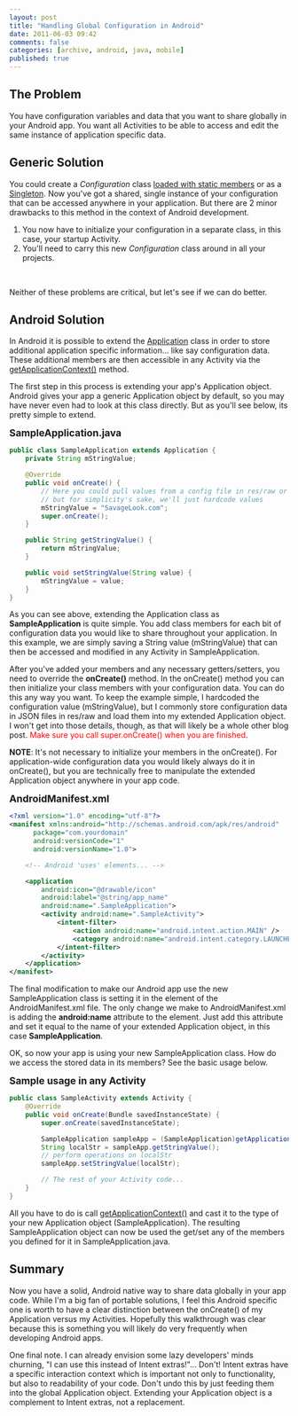 ```yaml
---
layout: post
title: "Handling Global Configuration in Android"
date: 2011-06-03 09:42
comments: false
categories: [archive, android, java, mobile]
published: true
---
```


## The Problem
You have configuration variables and data that you want to share globally in your Android app.  You want all Activities to be able to access and edit the same instance of application specific data.

## Generic Solution
You could create a <em>Configuration</em> class <a href="http://www.glenmccl.com/tip_002.htm" target="_blank">loaded with static members</a> or as a <a href="http://en.wikipedia.org/wiki/Singleton_pattern" target="_blank">Singleton</a>.  Now you've got a shared, single instance of your configuration that can be accessed anywhere in your application.  But there are 2 minor drawbacks to this method in the context of Android development.

<ol>
<li>You now have to initialize your configuration in a separate class, in this case, your startup Activity.</li>
<li>You'll need to carry this new <em>Configuration</em> class around in all your projects.</li>
</ol>
<br>

Neither of these problems are critical, but let's see if we can do better.

## Android Solution
In Android it is possible to extend the <a href="http://developer.android.com/reference/android/app/Application.html" target="_blank">Application</a> class in order to store additional application specific information... like say configuration data.  These additional members are then accessible in any Activity via the <a href="http://developer.android.com/reference/android/content/Context.html#getApplicationContext()" target="_blank">getApplicationContext()</a> method.

The first step in this process is extending your app's Application object.  Android gives your app a generic Application object by default, so you may have never even had to look at this class directly.  But as you'll see below, its pretty simple to extend.

<span style="font-weight:bold; font-size:125%;">SampleApplication.java</span><br>

``` java
public class SampleApplication extends Application {
    private String mStringValue;

    @Override
    public void onCreate() {
        // Here you could pull values from a config file in res/raw or somewhere else
        // but for simplicity's sake, we'll just hardcode values
        mStringValue = "SavageLook.com";
        super.onCreate();
    }

    public String getStringValue() {
        return mStringValue;
    }

    public void setStringValue(String value) {
        mStringValue = value;
    }
}
```

As you can see above, extending the Application class as <strong>SampleApplication</strong> is quite simple.  You add class members for each bit of configuration data you would like to share throughout your application.  In this example, we are simply saving a String value (mStringValue) that can then be accessed and modified in any Activity in SampleApplication.

After you've added your members and any necessary getters/setters, you need to override the <strong>onCreate()</strong> method.  In the onCreate() method you can then initialize your class members with your configuration data.  You can do this any way you want. To keep the example simple, I hardcoded the configuration value (mStringValue), but I commonly store configuration data in JSON files in res/raw and load them into my extended Application object.  I won't get into those details, though, as that will likely be a whole other blog post. <span style="color:#ff0000;">Make sure you call super.onCreate() when you are finished</span>.

<strong>NOTE</strong>: It's not necessary to initialize your members in the onCreate(). For application-wide configuration data you would likely always do it in onCreate(), but you are technically free to manipulate the extended Application object anywhere in your app code.

<span style="font-weight:bold; font-size:125%;">AndroidManifest.xml</span><br>

``` xml
<?xml version="1.0" encoding="utf-8"?>
<manifest xmlns:android="http://schemas.android.com/apk/res/android"
      package="com.yourdomain"
      android:versionCode="1"
      android:versionName="1.0">

    <!-- Android 'uses' elements... -->

    <application
        android:icon="@drawable/icon"
        android:label="@string/app_name"
        android:name=".SampleApplication">
        <activity android:name=".SampleActivity">
            <intent-filter>
                <action android:name="android.intent.action.MAIN" />
                <category android:name="android.intent.category.LAUNCHER" />
            </intent-filter>
        </activity>
    </application>
</manifest>
```

The final modification to make our Android app use the new SampleApplication class is setting it in the <strong><application></strong> element of the AndroidManifest.xml file.  The only change we make to AndroidManifest.xml is adding the <strong>android:name</strong> attribute to the <application> element.  Just add this attribute and set it equal to the name of your extended Application object, in this case <strong>SampleApplication</strong>.

OK, so now your app is using your new SampleApplication class.  How do we access the stored data in its members?  See the basic usage below.

<span style="font-weight:bold; font-size:125%;">Sample usage in any Activity</span><br>

``` java
public class SampleActivity extends Activity {
    @Override
    public void onCreate(Bundle savedInstanceState) {
        super.onCreate(savedInstanceState);

        SampleApplication sampleApp = (SampleApplication)getApplicationContext();
        String localStr = sampleApp.getStringValue();
        // perform operations on localStr
        sampleApp.setStringValue(localStr);

        // The rest of your Activity code...
    }
}
```

All you have to do is call <a href="http://developer.android.com/reference/android/content/Context.html#getApplicationContext()" target="_blank">getApplicationContext()</a> and cast it to the type of your new Application object (SampleApplication).  The resulting SampleApplication object can now be used the get/set any of the members you defined for it in SampleApplication.java.

## Summary
Now you have a solid, Android native way to share data globally in your app code.  While I'm a big fan of portable solutions, I feel this Android specific one is worth to have a clear distinction between the onCreate() of my Application versus my Activities.  Hopefully this walkthrough was clear because this is something you will likely do very frequently when developing Android apps.

One final note. I can already envision some lazy developers' minds churning, "I can use this instead of Intent extras!"... Don't!  Intent extras have a specific interaction context which is important not only to functionality, but also to readability of your code.  Don't undo this by just feeding them into the global Application object.  Extending your Application object is a complement to Intent extras, not a replacement.
